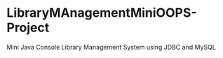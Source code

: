 # LibraryMAnagementMiniOOPS-Project
Mini Java Console Library Management System using JDBC and MySQL
